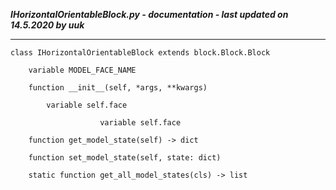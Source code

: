 ***IHorizontalOrientableBlock.py - documentation - last updated on 14.5.2020 by uuk***
___

    class IHorizontalOrientableBlock extends block.Block.Block

        variable MODEL_FACE_NAME

        function __init__(self, *args, **kwargs)

            variable self.face

                        variable self.face

        function get_model_state(self) -> dict

        function set_model_state(self, state: dict)

        static function get_all_model_states(cls) -> list